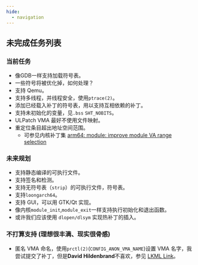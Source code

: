```yaml
---
hide:
  - navigation
---
```



## 未完成任务列表

### 当前任务

- 像GDB一样支持加载符号表。
- 一些符号将被优化掉，如何处理？
- 支持 Qemu。
- 支持多线程，并线程安全，使用`ptrace(2)`。
- 添加已经载入补丁的符号表，用以支持互相依赖的补丁。
- 支持未初始化的变量，见`.bss` `SHT_NOBITS`。
- ULPatch VMA 最好不使用文件映射。
- 重定位条目超出地址空间范围。
  - 可参见内核补丁集 [arm64: module: improve module VA range selection](https://lore.kernel.org/all/20230530110328.2213762-1-mark.rutland@arm.com/)


### 未来规划

- 支持静态编译的可执行文件。
- 支持签名和检测。
- 支持无符号表（`strip`）的可执行文件，符号表。
- 支持`loongarch64`。
- 支持 GUI，可以用 GTK/Qt 实现。
- 像内核`module_init`,`module_exit`一样支持执行初始化和退出函数。
- 或许我们应该使用 `dlopen/dlsym` 实现热补丁的插入。


### 不打算支持 (理想很丰满、现实很骨感)

- 匿名 VMA 命名，使用`prctl(2)`(`CONFIG_ANON_VMA_NAME`)设置 VMA 名字，我尝试提交了补丁，但是**David Hildenbrand**不喜欢，参见 [LKML Link](https://lore.kernel.org/lkml/b2f4c084-47dc-4e92-a9e3-daec3f48425d@redhat.com/)。
